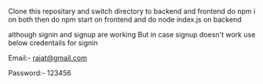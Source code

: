 Clone this repositary 
and switch directory to 
backend and frontend
 do npm i on both
then do npm start on frontend 
and do node index.js on backend 



although signin and signup are working But in case signup doesn't work use below credentails for signin

Email:- rajat@gmail.com

Password:- 123456
